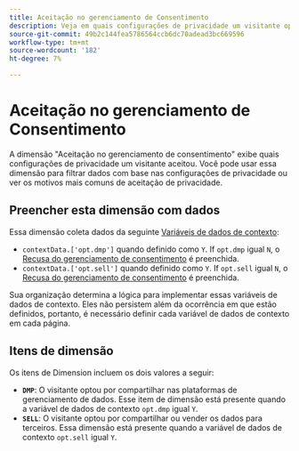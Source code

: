 ```yaml
---
title: Aceitação no gerenciamento de Consentimento
description: Veja em quais configurações de privacidade um visitante optou por participar.
source-git-commit: 49b2c144fea5786564ccb6dc70adead3bc669596
workflow-type: tm+mt
source-wordcount: '182'
ht-degree: 7%

---
```


# Aceitação no gerenciamento de Consentimento

A dimensão &quot;Aceitação no gerenciamento de consentimento&quot; exibe quais configurações de privacidade um visitante aceitou. Você pode usar essa dimensão para filtrar dados com base nas configurações de privacidade ou ver os motivos mais comuns de aceitação de privacidade.

## Preencher esta dimensão com dados

Essa dimensão coleta dados da seguinte [Variáveis de dados de contexto](/help/implement/vars/page-vars/contextdata.md):

* `contextData.['opt.dmp']` quando definido como `Y`. If `opt.dmp` igual `N`, o [Recusa do gerenciamento de consentimento](cm-opt-out.md) é preenchida.
* `contextData.['opt.sell']` quando definido como `Y`. If `opt.sell` igual `N`, o [Recusa do gerenciamento de consentimento](cm-opt-out.md) é preenchida.

Sua organização determina a lógica para implementar essas variáveis de dados de contexto. Eles não persistem além da ocorrência em que estão definidos, portanto, é necessário definir cada variável de dados de contexto em cada página.

## Itens de dimensão

Os itens de Dimension incluem os dois valores a seguir:

* **`DMP`**: O visitante optou por compartilhar nas plataformas de gerenciamento de dados. Esse item de dimensão está presente quando a variável de dados de contexto `opt.dmp` igual `Y`.
* **`SELL`**: O visitante optou por compartilhar ou vender os dados para terceiros. Essa dimensão está presente quando a variável de dados de contexto `opt.sell` igual `Y`.
